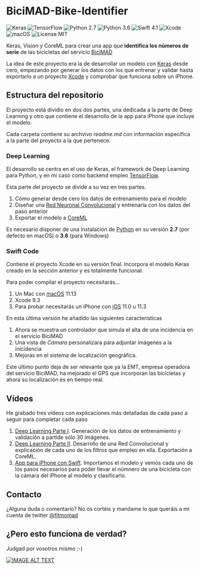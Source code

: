 # BiciMAD-Bike-Identifier
![Keras](https://img.shields.io/badge/Keras-2.1.6-yellow.svg) ![TensorFlow](https://img.shields.io/badge/TensorFlow-1.8.0-yellow.svg) ![Python 2.7](https://img.shields.io/badge/python-2.7-blue.svg) ![Python 3.6](https://img.shields.io/badge/python-3.6-blue.svg) ![Swift 4.1](https://img.shields.io/badge/Swift-4.1-orange.svg) ![Xcode](https://img.shields.io/badge/Xcode-9.3-red.svg) ![macOS](https://img.shields.io/badge/macOS-10.13-brightgreen.svg) ![License MIT](https://img.shields.io/badge/license-MIT-green.svg)

Keras, Vision y CoreML para crear una app que **identifica los números de serie** de las bicicletas del servicio [BiciMAD](https://www.bicimad.com/)

La idea de este proyecto era la de desarrollar un modelo con [Keras](https://keras.io) desde cero, empezando por generar los datos con los que entrenar y validar hasta exportarlo a un proyecto [Xcode](https://developer.apple.com/xcode/) y comprobar que funciona sobre un iPhone.

## Estructura del repositorio

El proyecto está dividio en dos dos partes, una dedicada a la parte de Deep Learning y otro que contiene el desarrollo de la app para iPhone que incluye el modelo.

Cada carpeta contiene su archvivo *readme.md* con información específica a la parte del proyecto a la que pertenece.

### Deep Learning

El desarrollo se centra en el uso de Keras, el framework de Deep Learning para Python, y en mi caso como backend empleo [TensorFlow](https://www.tensorflow.org/).

Esta parte del proyecto se divide a su vez en tres partes.

1. Cómo generar desde cero los datos de entrenamiento para el modelo
2. Diseñar una [Red Neuronal Convolucional](https://es.wikipedia.org/wiki/Redes_neuronales_convolucionales) y entrenarla con los datos del paso anterior
3. Exportar el modelo a [CoreML](https://developer.apple.com/machine-learning/)

Es necesario disponer de una instalación de [Python](https://www.python.org/) en su versión **2.7** (por defecto en macOS) o **3.6** (para Windows)

### Swift Code

Contiene el proyecto Xcode en su versión final. Incorpora el modelo Keras creado en la sección anterior y es totalmente funcional.

Para poder compilar el proyecto necesitarás...

1. Un Mac con [macOS](https://www.apple.com/es/macos/high-sierra/) 11.13
2. Xcode 9.3
3. Para probar necesitarás un iPhone con [iOS](https://www.apple.com/es/ios/ios-11/) 11.0 u 11.3

En esta última versión he añadido las siguientes características

1. Ahora se muestra un controlador que simula el alta de una incidencia en el servicio BiciMAD
2. Una vista de *Cámara* personalizara para adjuntar imágenes a la inicidencia
3. Mejoras en el sistema de localización geográfica.

Este último punto deja de ser relevante que ya la EMT, empresa operadora del servicio BiciMAD, ha mejorado el GPS que incorporan las bicicletas y ahora su localización es en tiempo real.

## Vídeos

He grabado tres vídeos con explicaciones más detalladas de cada paso a seguir para completar cada paso

1. [Deep Learning Parte I](https://www.youtube.com/watch?v=w_T030MtnBs&t=13s). Generación de los datos de entrenamiento y validación a partide sólo 30 imágenes.
2. [Deep Learning Parte II](https://www.youtube.com/watch?v=jhuLToYuiiQ&t=843s). Desarrollo de una Red Convolucional y explicación de cada uno de los filtros que empleo en ella. Exportación a CoreML.
3. [App para iPhone con Swift](https://www.youtube.com/watch?v=_yBr-n7cdTo&t=2s). Importamos el modelo y vemos cada uno de los pasos necesarios para poder llevar el númnero de una bicicleta con la cámara del iPhone al modelo y clasificarlo.

## Contacto

¿Alguna duda o comentario? No os cortéis y mandame lo que queráis a mi cuenta de twitter [@fitmomad](https://twitter.com/fitomad)

## ¿Pero esto funciona de verdad?

Judgad por vosotros mismo ;-)

[![IMAGE ALT TEXT](http://img.youtube.com/vi/DwYoWG4OEZc/0.jpg)](https://www.youtube.com/watch?v=DwYoWG4OEZc)
